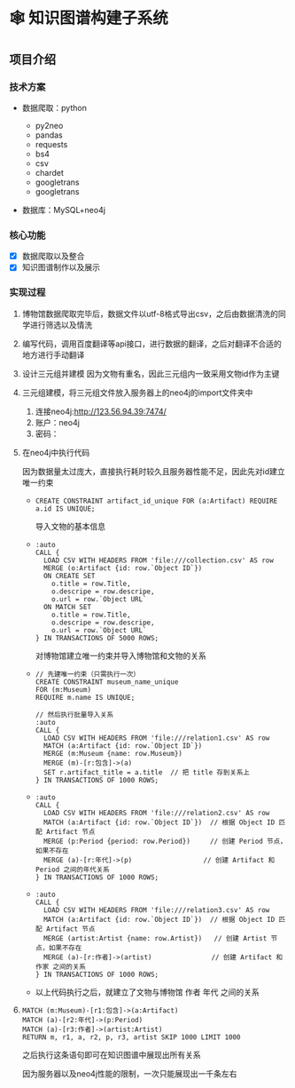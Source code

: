 # 🕸️ 知识图谱构建子系统

## 项目介绍

### 技术方案

- 数据爬取：python
  - py2neo
  - pandas
  - requests
  - bs4
  - csv
  - chardet
  - googletrans
  - googletrans

- 数据库：MySQL+neo4j

### 核心功能

- [x] 数据爬取以及整合
- [x] 知识图谱制作以及展示

### 实现过程

1. 博物馆数据爬取完毕后，数据文件以utf-8格式导出csv，之后由数据清洗的同学进行筛选以及情洗

2. 编写代码，调用百度翻译等api接口，进行数据的翻译，之后对翻译不合适的地方进行手动翻译

3. 设计三元组并建模 因为文物有重名，因此三元组内一致采用文物id作为主键

4. 三元组建模，将三元组文件放入服务器上的neo4j的import文件夹中

   1. 连接neo4j:http://123.56.94.39:7474/
   2. 账户：neo4j
   3. 密码：

5. 在neo4j中执行代码

   ​		因为数据量太过庞大，直接执行耗时较久且服务器性能不足，因此先对id建立唯一约束

   - ```cypher
     CREATE CONSTRAINT artifact_id_unique FOR (a:Artifact) REQUIRE a.id IS UNIQUE;
     ```

     导入文物的基本信息

   - ```cypher
     :auto
     CALL {
       LOAD CSV WITH HEADERS FROM 'file:///collection.csv' AS row
       MERGE (o:Artifact {id: row.`Object ID`})
       ON CREATE SET 
         o.title = row.Title,
         o.descripe = row.descripe,
         o.url = row.`Object URL`
       ON MATCH SET 
         o.title = row.Title,
         o.descripe = row.descripe,
         o.url = row.`Object URL`
     } IN TRANSACTIONS OF 5000 ROWS;
     ```

     对博物馆建立唯一约束并导入博物馆和文物的关系 

   - ```cypher
     // 先建唯一约束（只需执行一次）
     CREATE CONSTRAINT museum_name_unique 
     FOR (m:Museum) 
     REQUIRE m.name IS UNIQUE;
     
     // 然后执行批量导入关系
     :auto
     CALL {
       LOAD CSV WITH HEADERS FROM 'file:///relation1.csv' AS row
       MATCH (a:Artifact {id: row.`Object ID`})
       MERGE (m:Museum {name: row.Museum})
       MERGE (m)-[r:包含]->(a)
       SET r.artifact_title = a.title  // 把 title 存到关系上
     } IN TRANSACTIONS OF 1000 ROWS;
     
     ```

   - ```cypher
     :auto
     CALL {
       LOAD CSV WITH HEADERS FROM 'file:///relation2.csv' AS row
       MATCH (a:Artifact {id: row.`Object ID`})  // 根据 Object ID 匹配 Artifact 节点
       MERGE (p:Period {period: row.Period})     // 创建 Period 节点，如果不存在
       MERGE (a)-[r:年代]->(p)                  // 创建 Artifact 和 Period 之间的年代关系
     } IN TRANSACTIONS OF 1000 ROWS;
     
     ```

   - ```cypher
     :auto
     CALL {
       LOAD CSV WITH HEADERS FROM 'file:///relation3.csv' AS row
       MATCH (a:Artifact {id: row.`Object ID`})  // 根据 Object ID 匹配 Artifact 节点
       MERGE (artist:Artist {name: row.Artist})   // 创建 Artist 节点，如果不存在
       MERGE (a)-[r:作者]->(artist)               // 创建 Artifact 和 作家 之间的关系
     } IN TRANSACTIONS OF 1000 ROWS;
     ```

   - 以上代码执行之后，就建立了文物与博物馆 作者 年代 之间的关系

6. ```cypher
   MATCH (m:Museum)-[r1:包含]->(a:Artifact)
   MATCH (a)-[r2:年代]->(p:Period)
   MATCH (a)-[r3:作者]->(artist:Artist)
   RETURN m, r1, a, r2, p, r3, artist SKIP 1000 LIMIT 1000
   ```

   之后执行这条语句即可在知识图谱中展现出所有关系

   因为服务器以及neo4j性能的限制，一次只能展现出一千条左右
